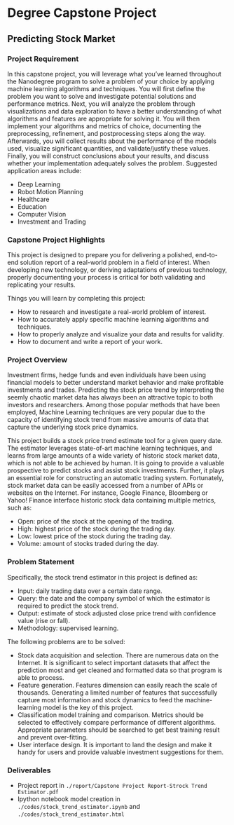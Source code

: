 # Degree Capstone Project

## Predicting Stock Market

### Project Requirement

In this capstone project, you will leverage what you’ve learned throughout the Nanodegree program to solve a problem of your choice by applying machine learning algorithms and techniques. You will first define the problem you want to solve and investigate potential solutions and performance metrics. Next, you will analyze the problem through visualizations and data exploration to have a better understanding of what algorithms and features are appropriate for solving it.
You will then implement your algorithms and metrics of choice, documenting the preprocessing, refinement, and postprocessing steps along the way. Afterwards, you will collect results about the performance of the models used, visualize significant quantities, and validate/justify these values. Finally, you will construct conclusions about your results, and discuss whether your implementation adequately solves the problem.
Suggested application areas include:
- Deep Learning
- Robot Motion Planning
- Healthcare
- Education
- Computer Vision
- Investment and Trading


### Capstone Project Highlights

This project is designed to prepare you for delivering a polished, end-to-end solution report of a real-world problem in a field of interest. When developing new technology, or deriving adaptations of previous technology, properly documenting your process is critical for both validating and replicating your results.

Things you will learn by completing this project:

- How to research and investigate a real-world problem of interest.
- How to accurately apply specific machine learning algorithms and techniques.
- How to properly analyze and visualize your data and results for validity.
- How to document and write a report of your work.


### Project Overview

Investment firms, hedge funds and even individuals have been using financial models to better understand market behavior and make profitable investments and trades. Predicting the stock price trend by interpreting the seemly chaotic market data has always been an attractive topic to both investors and researchers. Among those popular methods that have been employed, Machine Learning techniques are very popular due to the capacity of identifying stock trend from massive amounts of data that capture the underlying stock price dynamics. 

This project builds a stock price trend estimate tool for a given query date. The estimator leverages state-of-art machine learning techniques, and learns from large amounts of a wide variety of historic stock market data, which is not able to be achieved by human. It is going to provide a valuable prospective to predict stocks and assist stock investments. Further, it plays an essential role for constructing an automatic trading system.
Fortunately, stock market data can be easily accessed from a number of APIs or websites on the Internet. For instance, Google Finance, Bloomberg or Yahoo! Finance interface historic stock data containing multiple metrics, such as:

- Open: price of the stock at the opening of the trading.
- High: highest price of the stock during the trading day.
- Low: lowest price of the stock during the trading day.
- Volume: amount of stocks traded during the day.


### Problem Statement

Specifically, the stock trend estimator in this project is defined as:

- Input: daily trading data over a certain date range.
- Query: the date and the company symbol of which the estimator is required to predict the stock trend.
- Output: estimate of stock adjusted close price trend with confidence value (rise or fall). 
- Methodology: supervised learning.

The following problems are to be solved:
- Stock data acquisition and selection. There are numerous data on the Internet. It is significant to select important datasets that affect the prediction most and get cleaned and formatted data so that program is able to process.
- Feature generation. Features dimension can easily reach the scale of thousands. Generating a limited number of features that successfully capture most information and stock dynamics to feed the machine-learning model is the key of this project.
- Classification model training and comparison. Metrics should be selected to effectively compare performance of different algorithms. Appropriate parameters should be searched to get best training result and prevent over-fitting.
- User interface design. It is important to land the design and make it handy for users and provide valuable investment suggestions for them.


### Deliverables

- Project report in `./report/Capstone Project Report-Strock Trend Estimator.pdf`
- Ipython notebook model creation in `./codes/stock_trend_estimator.ipynb` and `./codes/stock_trend_estimator.html`


